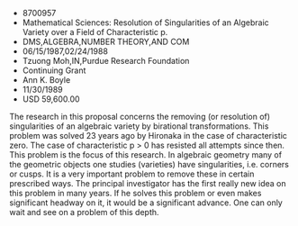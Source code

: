
* 8700957
* Mathematical Sciences: Resolution of Singularities of an Algebraic Variety over a Field of Characteristic p.
* DMS,ALGEBRA,NUMBER THEORY,AND COM
* 06/15/1987,02/24/1988
* Tzuong Moh,IN,Purdue Research Foundation
* Continuing Grant
* Ann K. Boyle
* 11/30/1989
* USD 59,600.00

The research in this proposal concerns the removing (or resolution of)
singularities of an algebraic variety by birational transformations. This
problem was solved 23 years ago by Hironaka in the case of characteristic zero.
The case of characteristic p > 0 has resisted all attempts since then. This
problem is the focus of this research. In algebraic geometry many of the
geometric objects one studies (varieties) have singularities, i.e. corners or
cusps. It is a very important problem to remove these in certain prescribed
ways. The principal investigator has the first really new idea on this problem
in many years. If he solves this problem or even makes significant headway on
it, it would be a significant advance. One can only wait and see on a problem of
this depth.
